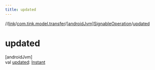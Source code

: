```yaml
---
title: updated
---
```

//[link](../../../index.html)/[com.tink.model.transfer](../index.html)/[[androidJvm]SignableOperation](index.html)/[updated](updated.html)



# updated



[androidJvm]\
val [updated](updated.html): [Instant](https://developer.android.com/reference/kotlin/java/time/Instant.html)




